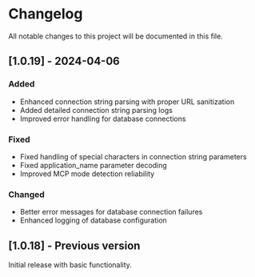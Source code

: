# Changelog

All notable changes to this project will be documented in this file.

## [1.0.19] - 2024-04-06

### Added
- Enhanced connection string parsing with proper URL sanitization
- Added detailed connection string parsing logs
- Improved error handling for database connections

### Fixed
- Fixed handling of special characters in connection string parameters
- Fixed application_name parameter decoding
- Improved MCP mode detection reliability

### Changed
- Better error messages for database connection failures
- Enhanced logging of database configuration

## [1.0.18] - Previous version

Initial release with basic functionality. 